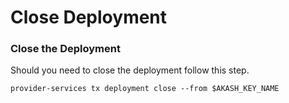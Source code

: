 # Close Deployment

### Close the Deployment

Should you need to close the deployment follow this step.

```
provider-services tx deployment close --from $AKASH_KEY_NAME
```

